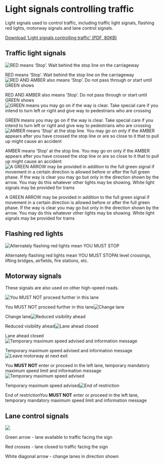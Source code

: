 Light signals controlling traffic
=================================

Light signals used to control traffic, including traffic light signals, flashing red lights, motorway signals and lane control signals.

[Download ‘Light signals controlling traffic’ (PDF, 80KB)](https://assets.digital.cabinet-office.gov.uk/media/560aa3f9e5274a036900001c/the-highway-code-light-signals-controlling-traffic.pdf)

Traffic light signals
---------------------

 

![RED means ‘Stop’. Wait behind the stop line on the carriageway](../images/traffic-light-red.jpg)

RED means ‘Stop’. Wait behind the stop line on the carriageway![RED AND AMBER also means ‘Stop’. Do not pass through or start until GREEN shows](../images/traffic-light-red-amber.jpg)

RED AND AMBER also means ‘Stop’. Do not pass through or start until GREEN shows![GREEN means you may go on if the way is clear. Take special care if you intend to turn left or right and give way to pedestrians who are crossing](../images/traffic-light-green.jpg)

GREEN means you may go on if the way is clear. Take special care if you intend to turn left or right and give way to pedestrians who are crossing![AMBER means ‘Stop’ at the stop line. You may go on only if the AMBER appears after you have crossed the stop line or are so close to it that  to pull up might cause an accident](../images/traffic-light-amber.jpg)

AMBER means ‘Stop’ at the stop line. You may go on only if the AMBER appears after you have crossed the stop line or are so close to it that to pull up might cause an accident![A GREEN ARROW may be provided in addition to the full green signal if movement in a certain direction is allowed before or after the full green phase. If the way  is clear you may go but only in the direction shown by  the arrow. You may do this whatever other lights may be showing. White light signals may be provided for trams](../images/traffic-light-green-arrow.jpg)

A GREEN ARROW may be provided in addition to the full green signal if movement in a certain direction is allowed before or after the full green phase. If the way is clear you may go but only in the direction shown by the arrow. You may do this whatever other lights may be showing. White light signals may be provided for trams

 

Flashing red lights
-------------------

 

![Alternately flashing red lights mean YOU MUST STOP](../images/flashing-red-lights.jpg)

Alternately flashing red lights mean YOU MUST STOPAt level crossings, lifting bridges, airfields, fire stations, etc.

 

Motorway signals
----------------

 

These signals are also used on other high-speed roads.

![You MUST NOT proceed further in this lane](../images/motorway-signal-red-cross.jpg)

You MUST NOT proceed further in this lane![Change lane](../images/motorway-signal-change-lane.jpg)

Change lane![Reduced visibility ahead](../images/motorway-signal-fog.jpg)

Reduced visibility ahead![Lane ahead closed](../images/motorway-signal-lane-ahead-closed.jpg)

Lane ahead closed![Temporary maximum speed advised and information message](../images/motorway-signal-temporary-speed-limit-message.jpg)

Temporary maximum speed advised and information message![Leave motorway at next exit](../images/Obstruction_FINAL_.jpg)

You **MUST NOT** enter or proceed in the left lane, temporary mandatory maximum speed limit and information message![Temporary maximum speed advised](../images/motorway-signal-temporary-speed.jpg)

Temporary maximum speed advised![End of restriction](../images/motorway-signal-end-restriction.jpg)

End of restrictionYou **MUST NOT** enter or proceed in the left lane, temporary mandatory maximum speed limit and information message

 

Lane control signals
--------------------

 

![ ](../images/lane-control-signals.jpg)

 Green arrow - lane available to traffic facing the sign

Red crosses - lane closed to traffic facing the sign

White diagonal arrow - change lanes in direction shown
